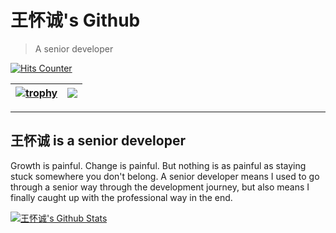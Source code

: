 # 王怀诚's Github

> A senior developer

[![Hits Counter](https://hits.seeyoufarm.com/api/count/incr/badge.svg?url=https%3A%2F%2Fgithub.com%2Fsunfaceless&count_bg=%2379C83D&title_bg=%23555555&icon=&icon_color=%23E7E7E7&title=visits&edge_flat=false)](https://hits.seeyoufarm.com)

| <a href="https://github.com/sunfaceless" title="trophy"><img align="center" src="https://github-profile-trophy.vercel.app/?username=sunfaceless&column=3&theme=discord" alt="trophy" /></a> | <a href="https://github.com/sunfaceless"><img align="center" src="https://github-readme-stats.vercel.app/api/top-langs/?username=sunfaceless&layout=compact&theme=tokyonight&hide_border=true" /></a> |
| ------------- | ------------- |

---

## 王怀诚 is a senior developer

Growth is painful. Change is painful. But nothing is as painful as staying stuck somewhere you don't belong. A senior developer means I used to go through a senior way through the development journey, but also means I finally caught up with the professional way in the end.

[![王怀诚's Github Stats](https://github-readme-stats.vercel.app/api?username=sunfaceless&count_private=true&theme=tokyonight&show_icons=true)](https://github.com/sunfaceless)
